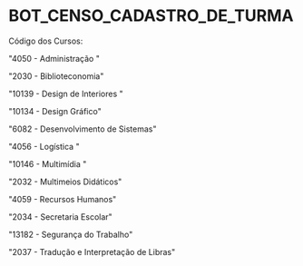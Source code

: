 # BOT_CENSO_CADASTRO_DE_TURMA

Código dos Cursos:

"4050 - Administração "

"2030 - Biblioteconomia"

"10139 - Design de Interiores "

"10134 - Design Gráfico"

"6082 - Desenvolvimento de Sistemas"

"4056 - Logística "

"10146 - Multimídia "

"2032 - Multimeios Didáticos"

"4059 - Recursos Humanos"

"2034 - Secretaria Escolar"

"13182 - Segurança do Trabalho"

"2037 - Tradução e Interpretação de Libras"
